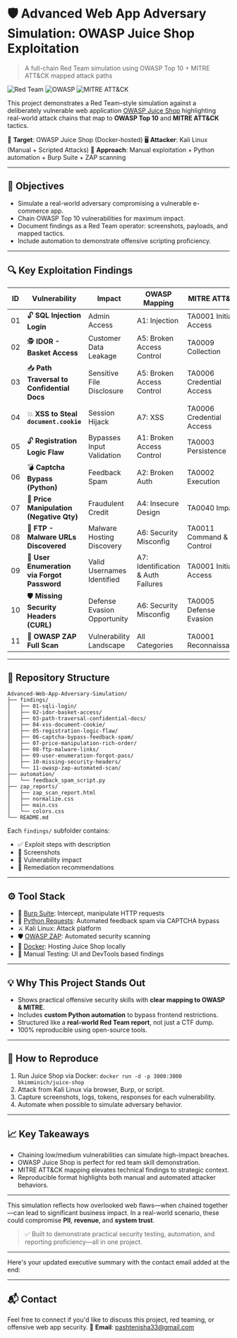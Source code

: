 # 🛡️ Advanced Web App Adversary Simulation: OWASP Juice Shop Exploitation

> A full-chain Red Team simulation using OWASP Top 10 + MITRE ATT\&CK mapped attack paths

![Red Team](https://img.shields.io/badge/type-Red%20Team-critical?style=for-the-badge\&logo=hackthebox)
![OWASP](https://img.shields.io/badge/OWASP-Top%2010-blueviolet?style=for-the-badge\&logo=owasp)
![MITRE ATT\&CK](https://img.shields.io/badge/MITRE%20ATT%26CK-Mapped-yellow?style=for-the-badge)

This project demonstrates a Red Team–style simulation against a deliberately vulnerable web application [OWASP Juice Shop](https://owasp.org/www-project-juice-shop/) highlighting real-world attack chains that map to **OWASP Top 10** and **MITRE ATT\&CK** tactics.

📍 **Target**: OWASP Juice Shop (Docker-hosted)
🖥️ **Attacker**: Kali Linux (Manual + Scripted Attacks)
🧪 **Approach**: Manual exploitation + Python automation + Burp Suite + ZAP scanning

---

## 🎯 Objectives

* Simulate a real-world adversary compromising a vulnerable e-commerce app.
* Chain OWASP Top 10 vulnerabilities for maximum impact.
* Document findings as a Red Team operator: screenshots, payloads, and mapped tactics.
* Include automation to demonstrate offensive scripting proficiency.

---

## 🔍 Key Exploitation Findings

| ID | Vulnerability                               | Impact                      | OWASP Mapping                      | MITRE ATT\&CK            |
| -- | ------------------------------------------- | --------------------------- | ---------------------------------- | ------------------------ |
| 01 | 🔓 **SQL Injection Login**                  | Admin Access                | A1: Injection                      | TA0001 Initial Access    |
| 02 | 🕵️ **IDOR - Basket Access**                | Customer Data Leakage       | A5: Broken Access Control          | TA0009 Collection        |
| 03 | 📥 **Path Traversal to Confidential Docs**  | Sensitive File Disclosure   | A5: Broken Access Control          | TA0006 Credential Access |
| 04 | 💥 **XSS to Steal `document.cookie`**       | Session Hijack              | A7: XSS                            | TA0006 Credential Access |
| 05 | 🔓 **Registration Logic Flaw**              | Bypasses Input Validation   | A1: Broken Access Control          | TA0003 Persistence       |
| 06 | 💣 **Captcha Bypass (Python)**              | Feedback Spam               | A2: Broken Auth                    | TA0002 Execution         |
| 07 | 💸 **Price Manipulation (Negative Qty)**    | Fraudulent Credit           | A4: Insecure Design                | TA0040 Impact            |
| 08 | 🧨 **FTP - Malware URLs Discovered**        | Malware Hosting Discovery   | A6: Security Misconfig             | TA0011 Command & Control |
| 09 | 📧 **User Enumeration via Forgot Password** | Valid Usernames Identified  | A7: Identification & Auth Failures | TA0001 Initial Access    |
| 10 | 🛡️ **Missing Security Headers (CURL)**     | Defense Evasion Opportunity | A6: Security Misconfig             | TA0005 Defense Evasion   |
| 11 | 🧪 **OWASP ZAP Full Scan**                  | Vulnerability Landscape     | All Categories                     | TA0001 Reconnaissance    |

---

## 📂 Repository Structure

```plaintext
Advanced-Web-App-Adversary-Simulation/
├── findings/
│   ├── 01-sqli-login/
│   ├── 02-idor-basket-access/
│   ├── 03-path-traversal-confidential-docs/
│   ├── 04-xss-document-cookie/
│   ├── 05-registration-logic-flaw/
│   ├── 06-captcha-bypass-feedback-spam/
│   ├── 07-price-manipulation-rich-order/
│   ├── 08-ftp-malware-links/
│   ├── 09-user-enumeration-forgot-pass/
│   ├── 10-missing-security-headers/
│   └── 11-owasp-zap-automated-scan/
├── automation/
│   └── feedback_spam_script.py
├── zap_reports/
│   ├── zap_scan_report.html
│   ├── normalize.css
│   ├── main.css
│   └── colors.css
└── README.md

```

Each `findings/` subfolder contains:

* ✅ Exploit steps with description
* 📸 Screenshots
* 🔐 Vulnerability impact
* 🔁 Remediation recommendations

---

## ⚙️ Tool Stack

* 🔎 [Burp Suite](https://portswigger.net/burp): Intercept, manipulate HTTP requests
* 🐍 [Python Requests](https://pypi.org/project/requests/): Automated feedback spam via CAPTCHA bypass
* ⚔️ Kali Linux: Attack platform
* 🛡️ [OWASP ZAP](https://www.zaproxy.org/): Automated security scanning
* 🐳 [Docker](https://www.docker.com/): Hosting Juice Shop locally
* 📸 Manual Testing: UI and DevTools based findings

---

## 💡 Why This Project Stands Out

* Shows practical offensive security skills with **clear mapping to OWASP & MITRE**.
* Includes **custom Python automation** to bypass frontend restrictions.
* Structured like a **real-world Red Team report**, not just a CTF dump.
* 100% reproducible using open-source tools.

---

## 🧭 How to Reproduce

1. Run Juice Shop via Docker:
   `docker run -d -p 3000:3000 bkimminich/juice-shop`
2. Attack from Kali Linux via browser, Burp, or script.
3. Capture screenshots, logs, tokens, responses for each vulnerability.
4. Automate when possible to simulate adversary behavior.

---

## 📈 Key Takeaways

* Chaining low/medium vulnerabilities can simulate high-impact breaches.
* OWASP Juice Shop is perfect for red team skill demonstration.
* MITRE ATT\&CK mapping elevates technical findings to strategic context.
* Reproducible format highlights both manual and automated attacker behaviors.

---

This simulation reflects how overlooked web flaws—when chained together—can lead to significant business impact. In a real-world scenario, these could compromise **PII**, **revenue**, and **system trust**.

> ✅ Built to demonstrate practical security testing, automation, and reporting proficiency—all in one project.

---

Here's your updated executive summary with the contact email added at the end:

---

## 📬 Contact

Feel free to connect if you'd like to discuss this project, red teaming, or offensive web app security.
📧 **Email**: [pashtenisha33@gmail.com](mailto:pashtenisha33@gmail.com)



